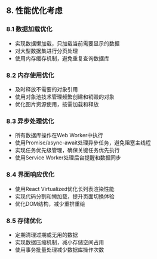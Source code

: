 ## 8. 性能优化考虑

### 8.1 数据加载优化
- 实现数据懒加载，只加载当前需要显示的数据
- 对大型数据集进行分页处理
- 使用内存缓存机制，避免重复查询数据库

### 8.2 内存使用优化
- 及时释放不需要的对象引用
- 使用对象池技术管理频繁创建和销毁的对象
- 优化图片资源使用，按需加载和释放

### 8.3 异步处理优化
- 所有数据库操作在Web Worker中执行
- 使用Promise/async-await处理异步任务，避免阻塞主线程
- 实现任务优先级管理，确保关键任务优先执行
- 使用Service Worker处理后台提醒和数据同步

### 8.4 界面响应优化
- 使用React Virtualized优化长列表渲染性能
- 实现代码分割和懒加载，提升页面切换体验
- 优化DOM结构，减少重排重绘

### 8.5 存储优化
- 定期清理过期或无用的数据
- 实现数据压缩机制，减小存储空间占用
- 使用事务批量处理减少数据库操作次数